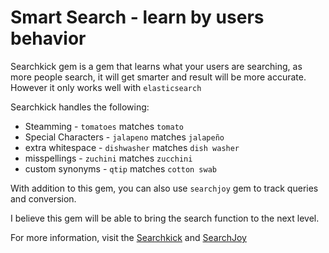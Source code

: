 # Smart Search - learn by users behavior

Searchkick gem is a gem that learns what your users are searching, as more people search, it will get smarter and result will be more accurate. However it only works well with `elasticsearch`

Searchkick handles the following:
- Steamming - `tomatoes` matches `tomato`
- Special Characters - `jalapeno` matches `jalapeño`
- extra whitespace - `dishwasher` matches `dish washer`
- misspellings - `zuchini` matches `zucchini`
- custom synonyms - `qtip` matches `cotton swab`

With addition to this gem, you can also use `searchjoy` gem to track queries and conversion.

I believe this gem will be able to bring the search function to the next level.

For more information, visit the [Searchkick](https://github.com/ankane/searchkick) and [SearchJoy](https://github.com/ankane/searchjoy)

